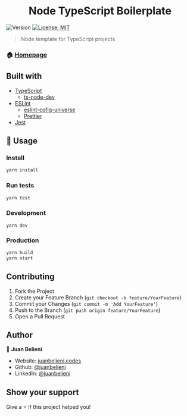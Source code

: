 <h1 align="center">Node TypeScript Boilerplate</h1>
<p>
  <img alt="Version" src="https://img.shields.io/badge/version-1.0.0-blue.svg?cacheSeconds=2592000" />
  <a href="#" target="_blank">
    <img alt="License: MIT" src="https://img.shields.io/badge/License-MIT-yellow.svg" />
  </a>
</p>

> Node template for TypeScript projects

### 🏠 [Homepage](http://github.com/juanbelieni/node-typescript-boilerplate#readme)

## Built with

- [TypeScript](https://www.typescriptlang.org/)
  - [ts-node-dev](https://github.com/whitecolor/ts-node-dev)
- [ESLint](https://eslint.org/)
  - [eslint-cofig-universe](https://github.com/expo/expo/tree/master/packages/eslint-config-universe)
  - [Prettier](https://prettier.io/)
- [Jest](https://jestjs.io/)

## 🚀 Usage

### Install

```sh
yarn install
```

### Run tests

```sh
yarn test
```

### Development

```
yarn dev
```

### Production

```sh
yarn build
yarn start
```

## Contributing

1. Fork the Project
2. Create your Feature Branch (`git checkout -b feature/YourFeature`)
3. Commit your Changes (`git commit -m 'Add YourFeature'`)
4. Push to the Branch (`git push origin feature/YourFeature`)
5. Open a Pull Request

## Author

👤 **Juan Belieni**

- Website: [juanbelieni.codes](https://juanbelieni.codes)
- Github: [@juanbelieni](https://github.com/juanbelieni)
- LinkedIn: [@juanbelieni](https://linkedin.com/in/juanbelieni)

## Show your support

Give a ⭐️ if this project helped you!
